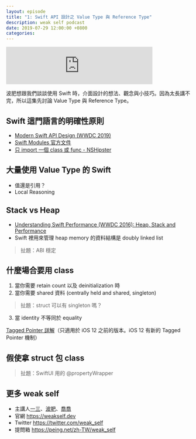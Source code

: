 ```yaml
---
layout: episode
title: "1: Swift API 設計之 Value Type 與 Reference Type"
description: weak self podcast
date: 2019-07-29 12:00:00 +0800
categories: 
---
```

<iframe src="https://anchor.fm/weakself/embed/episodes/1-Swift-API--Value-Type--Reference-Type-e4ol4p/a-ajobcn" height="102px" width="400px" frameborder="0" scrolling="no"></iframe>

波肥想跟我們談談使用 Swift 時，介面設計的想法、觀念與小技巧。因為太長講不完，所以這集先討論 Value Type 與 Reference Type。

## Swift 這門語言的明確性原則

* [Modern Swift API Design (WWDC 2019)](https://developer.apple.com/videos/play/wwdc2019/415/)
* [Swift Modules 官方文件](https://github.com/apple/swift/blob/master/docs/Modules.rst)
* [只 import 一個 class 或 func - NSHipster](https://nshipster.com/import/)

## 大量使用 Value Type 的 Swift

* 值還是引用？
* Local Reasoning

## Stack vs Heap

* [Understanding Swift Performance (WWDC 2016): Heap, Stack and  Performance](https://developer.apple.com/videos/play/wwdc2016/416/)
* Swift 裡用來管理 heap memory 的資料結構是 doubly linked list

> 扯題：ABI 穩定

## 什麼場合要用 class

1. 當你需要 retain count 以及 deinitialization 時
2. 當你需要 shared 資料 (centrally held and shared, singleton)
> 扯題：struct 可以有 singleton 嗎？

3. 當 identity 不等同於 equality

[Tagged Pointer 詳解](https://www.infoq.cn/article/deep-understanding-of-tagged-pointer/)（只適用於 iOS 12 之前的版本。iOS 12 有新的 Tagged Pointer 機制）

## 假使拿 struct 包 class

> 扯題：SwiftUI 用的 @propertyWrapper

## 更多 weak self

* 主講人[一三](https://twitter.com/@ethanhuang13)、[波肥](https://twitter.com/@PofatTseng)、[喬喬](https://twitter.com/@joe_trash_talk)
* 官網 https://weakself.dev
* Twitter https://twitter.com/weak_self
* 提問箱 https://peing.net/zh-TW/weak_self